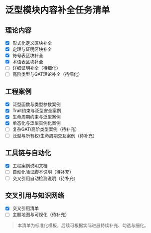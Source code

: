 ﻿# 泛型模块内容补全任务清单

## 理论内容

- [x] 形式化定义区块补全
- [x] 定理与证明区块补全
- [x] 符号表区块补全
- [x] 术语表区块补全
- [ ] 详细证明补全（待细化）
- [ ] 高阶类型与GAT理论补全（待细化）

## 工程案例

- [x] 泛型函数与类型参数案例
- [x] Trait约束与泛型安全案例
- [x] 生命周期约束与泛型案例
- [x] 单态化与泛型实例化案例
- [ ] 复杂GAT/高阶类型案例（待补充）
- [ ] 泛型与所有权/生命周期交互案例（待补充）

## 工具链与自动化

- [x] 工程案例说明文档
- [ ] 自动化验证脚本说明（待补充）
- [ ] 交叉引用自动检测说明（待补充）

## 交叉引用与知识网络

- [x] 交叉引用清单
- [ ] 主题地图与可视化（待补充）

> 本清单为标准化模板，后续可根据实际进展持续补充、勾选与细化。
